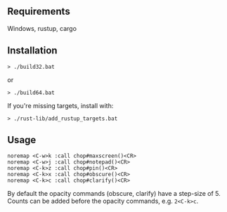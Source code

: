 ## Requirements
Windows, rustup, cargo

## Installation

`> ./build32.bat`

or

`> ./build64.bat`

If you're missing targets, install with:

`> ./rust-lib/add_rustup_targets.bat`

## Usage

```
noremap <C-w>k :call chop#maxscreen()<CR>
noremap <C-w>j :call chop#notepad()<CR>
noremap <C-k>z :call chop#pin()<CR>
noremap <C-k>x :call chop#obscure()<CR>
noremap <C-k>c :call chop#clarify()<CR>
```

By default the opacity commands (obscure, clarify) have a step-size of 5. Counts can be added before the opacity commands, e.g. `2<C-k>c`.
